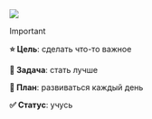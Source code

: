 <picture>
  <source
    srcset="https://github-readme-stats.vercel.app/api?username=voronov-nikita&show_icons=true&theme=dark"
    media="(prefers-color-scheme: dark)"
  />
  <source
    srcset="https://github-readme-stats.vercel.app/api?username=voronov-nikita&show_icons=true"
    media="(prefers-color-scheme: light), (prefers-color-scheme: no-preference)"
  />
  <img src="https://github-readme-stats.vercel.app/api?username=voronov-nikita&show_icons=true" />
</picture>


> [!IMPORTANT]
> **⭐ Цель**: сделать что-то важное
> 
> **📃 Задача**: стать лучше
>
> **📝 План**: развиваться каждый день
>
> **✅ Статус**: учусь
> 
